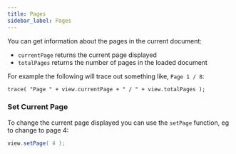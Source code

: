 ```yaml
---
title: Pages
sidebar_label: Pages
---
```


You can get information about the pages in the current document:

- `currentPage` returns the current page displayed
- `totalPages` returns the number of pages in the loaded document

For example the following will trace out something like, `Page 1 / 8`:

```
trace( "Page " + view.currentPage + " / " + view.totalPages );
```


### Set Current Page

To change the current page displayed you can use the `setPage` function, eg to change to page 4:

```actionscript
view.setPage( 4 );
```






